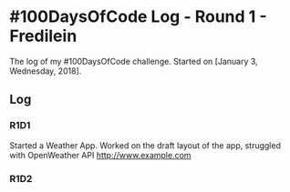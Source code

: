 # #100DaysOfCode Log - Round 1 - Fredilein

The log of my #100DaysOfCode challenge. Started on [January 3, Wednesday, 2018].

## Log

### R1D1 
Started a Weather App. Worked on the draft layout of the app, struggled with OpenWeather API http://www.example.com

### R1D2
